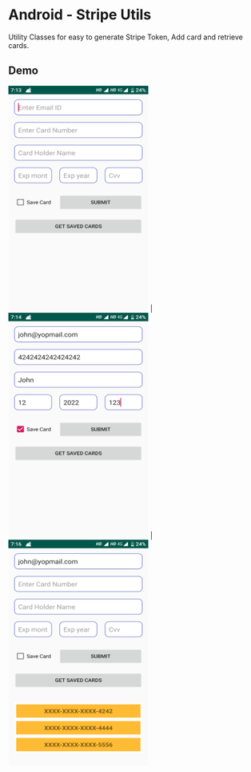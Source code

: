 # Android - Stripe Utils

Utility Classes for easy to generate Stripe Token, Add card and retrieve cards.

## Demo

<img src="https://github.com/kalpeshkumawat/StripePayment/raw/master/screen_shot_1.png?raw=true" height="450" width="280" /> |
<img src="https://github.com/kalpeshkumawat/StripePayment/raw/master/screen_shot_2.png?raw=true" height="450" width="280" /> |
<img src="https://github.com/kalpeshkumawat/StripePayment/raw/master/screen_shot_3.png?raw=true" height="450" width="280" />
